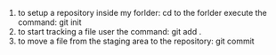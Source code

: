 1. to setup a repository inside my forlder:
cd to the forlder 
execute the command: git init
2. to start tracking a file user the command: git add .
3. to move a file from the staging area to the repository: git commit 
